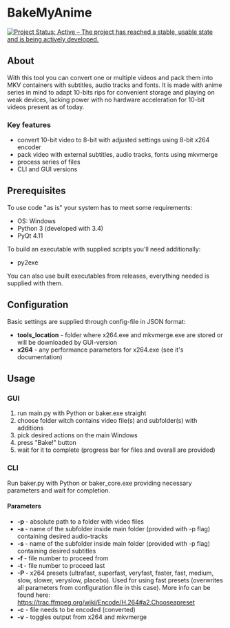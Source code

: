 BakeMyAnime
===========

[![Project Status: Active – The project has reached a stable, usable state and is being actively developed.](http://www.repostatus.org/badges/latest/active.svg)](http://www.repostatus.org/#active)

## About
With this tool you can convert one or multiple videos and pack them into MKV containers with subtitles, audio tracks and fonts. It is made with anime series in mind to adapt 10-bits rips for convenient storage and playing on weak devices, lacking power with no hardware acceleration for 10-bit videos present as of today.

### Key features
* convert 10-bit video to 8-bit with adjusted settings using 8-bit x264 encoder
* pack video with external subtitles, audio tracks, fonts using mkvmerge
* process series of files
* CLI and GUI versions

## Prerequisites
To use code "as is" your system has to meet some requirements:
* OS: Windows
* Python 3 (developed with 3.4)
* PyQt 4.11

To build an executable with supplied scripts you'll need additionally:
* py2exe

You can also use built executables from releases, everything needed is supplied with them.

## Configuration
Basic settings are supplied through config-file in JSON format:
* **tools_location** - folder where x264.exe and mkvmerge.exe are stored or will be downloaded by GUI-version
* **x264** - any performance parameters for x264.exe (see it's documentation)

## Usage

### GUI
1. run main&#46;py with Python or baker.exe straight
2. choose folder witch contains video file(s) and subfolder(s) with additions
3. pick desired actions on the main Windows
4. press "Bake!" button
5. wait for it to complete (progress bar for files and overall are provided)

### CLI
Run baker&#46;py with Python or baker_core.exe providing necessary parameters and wait for completion.

#### Parameters
* **-p <absolute path>** - absolute path to a folder with video files
* **-a <folder name>** - name of the subfolder inside main folder (provided with -p flag) containing desired audio-tracks
* **-s <folder name>** - name of the subfolder inside main folder (provided with -p flag) containing desired subtitles
* **-f <number>** - file number to proceed from
* **-t <number>** - file number to proceed last
* **-P <x264 mode name>** - x264 presets (ultrafast, superfast, veryfast, faster, fast, medium, slow, slower, veryslow, placebo).
Used for using fast presets (overwrites all parameters from configuration file in this case).
More info can be found here: https://trac.ffmpeg.org/wiki/Encode/H.264#a2.Chooseapreset
* **-c** - file needs to be encoded (converted)
* **-v** - toggles output from x264 and mkvmerge
